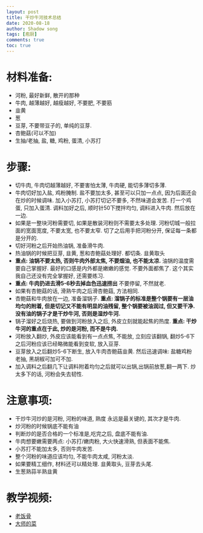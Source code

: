 ```yaml
---
layout: post
title: 干炒牛河技术总结
date: 2020-08-18
author: Shadow song
tags: [庖厨]
comments: true
toc: true
---
```


# 材料准备: 

- 河粉, 最好新鲜, 散开的那种
- 牛肉, 越薄越好, 越瘦越好, 不要肥, 不要筋
- 韭黄
- 葱
- 豆芽, 不要带豆子的, 单纯的豆芽. 
- 杏鲍菇(可以不加)
- 生抽/老抽, 盐, 糖, 鸡粉, 蛋清, 小苏打


# 步骤: 

 - 切牛肉, 牛肉切越薄越好, 不要害怕太薄, 牛肉硬, 能切多薄切多薄. 
 - 牛肉切好加入盐, 鸡粉腌制. 盐不要加太多, 甚至可以只加一点点, 因为后面还会在炒的时候调味.  加入小苏打, 小苏打切记不要多, 不然味道会发苦. 打一个鸡蛋, 只加入蛋清.  调料加好之后, 顺时针50下搅拌均匀, 调料进入牛肉. 然后放在一边. 
 - 如果是一整块河粉需要切, 如果是散装河粉则不需要太多处理. 河粉切城一般拉面的宽面宽度, 不要太宽, 也不要太窄. 切了之后用手把河粉分开, 保证每一条都是分开的. 
 - 切好河粉之后开始热油锅, 准备滑牛肉. 
 - 热油锅的时候把豆芽, 韭黄, 葱和杏鲍菇处理好. 都切条. 韭黄取头
 - **重点: 油锅不要太热, 否则牛肉外部太焦, 不要烟油, 也不能太凉.** 油锅的温度需要自己掌握好. 最好的口感是内外都是嫩嫩的感觉. 不要外面都焦了. 这个其实我自己还没有完全掌握好, 还需要练习. 
 - **重点: 牛肉扔进去滑5-6秒去掉血色迅速捞出** 不要停留, 不然就老. 
 - 如果有杏鲍菇的话, 滑熟牛肉之后滑杏鲍菇, 方法相同. 
 - 杏鲍菇和牛肉放在一边, 准备溜锅子. **重点: 溜锅子的标准是整个锅要有一层油均匀的附着, 但是切记又不能有明显的油残留, 整个锅要被油润过, 但又要干净. 没有油的锅子才是干炒牛河, 否则是湿炒牛河.**
 - 锅子溜好之后烧热, 要做到河粉放入之后, 外皮立刻就能起焦的热度. **重点: 干炒牛河的重点在于此, 炒的是河粉, 而不是牛肉.**
 - 河粉放入翻炒, 外皮应该能看到有一点点焦, 不能放, 立刻应该翻锅, 翻炒5-6下之后河粉应该已经略微能看到变软, 放入豆芽. 
 - 豆芽放入之后翻炒5-6下断生, 放入牛肉杏鲍菇韭黄. 然后迅速调味: 盐糖鸡粉老抽, 黑胡椒可加可不加.
 - 加入调料之后翻几下让调料附着均匀之后就可以出锅,出锅前放葱,翻一两下. 炒太多下的话, 河粉会失去韧性. 
 
 
# 注意事项: 
 
 - 干炒牛河炒的是河粉, 河粉的味道, 熟度 永远是最关键的, 其次才是牛肉. 
 - 炒河粉的时候锅底不能有油
 - 判断炒的是否合格的一个标准是,吃完之后, 盘底不能有油. 
 - 牛肉想要嫩需要两点: 小苏打/嫩肉粉, 大火快速滑熟, 但表面不能焦. 
 - 小苏打不能加太多, 否则牛肉发苦. 
 - 整个河粉的味道应该均匀, 不能牛肉太咸, 河粉太淡. 
 - 如果要精工细作, 材料还可以精处理. 韭黄取头, 豆芽去头尾. 
 - 生葱熟蒜半熟韭黄
 
 # 教学视频: 
- [老饭骨](https://drive.google.com/open?id=1Cu0gEmIKPFNlcVASRWCxn0h6iEGjMWNN)
- [大师的菜](https://drive.google.com/open?id=1S6YdyLWR_MITge5PJzcn7aWzrBCFCsKx)
 
 


